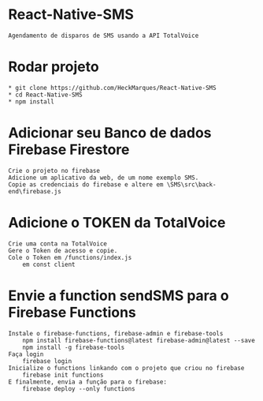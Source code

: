 # React-Native-SMS
	Agendamento de disparos de SMS usando a API TotalVoice

# Rodar projeto
	* git clone https://github.com/HeckMarques/React-Native-SMS
	* cd React-Native-SMS
	* npm install

# Adicionar seu Banco de dados Firebase Firestore
	Crie o projeto no firebase
	Adicione um aplicativo da web, de um nome exemplo SMS.
	Copie as credenciais do firebase e altere em \SMS\src\back-end\firebase.js


# Adicione o TOKEN da TotalVoice
	Crie uma conta na TotalVoice
	Gere o Token de acesso e copie.
	Cole o Token em /functions/index.js
		em const client

# Envie a function sendSMS para o Firebase Functions
	Instale o firebase-functions, firebase-admin e firebase-tools
	 	npm install firebase-functions@latest firebase-admin@latest --save
		npm install -g firebase-tools
	Faça login 
  		firebase login
	Inicialize o functions linkando com o projeto que criou no firebase
		firebase init functions
	E finalmente, envia a função para o firebase:
  		firebase deploy --only functions



